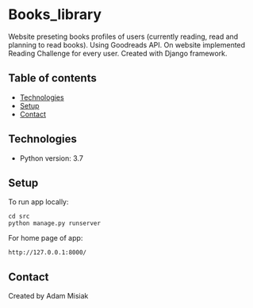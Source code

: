 # Books_library

Website preseting books profiles of users (currently reading, read and planning to read books). Using Goodreads API. On website implemented Reading Challenge for every user. Created with Django framework.


## Table of contents
* [Technologies](#technologies)
* [Setup](#setup)
* [Contact](#contact)

## Technologies
* Python version: 3.7

## Setup
To run app locally:
```
cd src
python manage.py runserver
```

For home page of app:
```
http://127.0.0.1:8000/
```


## Contact
Created by Adam Misiak
